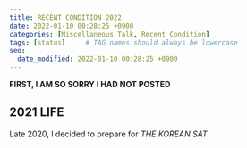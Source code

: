 ```yaml
---
title: RECENT CONDITION 2022
date: 2022-01-10 00:28:25 +0900
categories: [Miscellaneous Talk, Recent Condition]
tags: [status]     # TAG names should always be lowercase
seo:
  date_modified: 2022-01-10 00:28:25 +0900
---
```


**FIRST, I AM SO SORRY I HAD NOT POSTED**

## 2021 LIFE


Late 2020, I decided to prepare for *THE KOREAN SAT*



